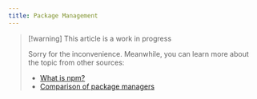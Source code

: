 ```yaml
---
title: Package Management
---
```


> [!warning] This article is a work in progress
>
> Sorry for the inconvenience. Meanwhile, you can learn more about the topic from other sources:
>
> - [What is npm?](https://nodejs.org/en/learn/getting-started/an-introduction-to-the-npm-package-manager)
> - [Comparison of package managers](https://nodesource.com/blog/nodejs-package-manager-comparative-guide-2024/)
